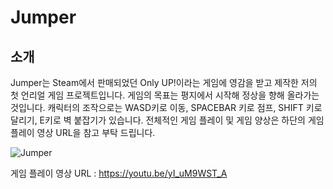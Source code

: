 # Jumper

## 소개
Jumper는 Steam에서 판매되었던 Only UP!이라는 게임에 영감을 받고 제작한 저의 첫 언리얼 게임 프로젝트입니다. 게임의 목표는 평지에서 시작해 정상을 향해 올라가는 것입니다. 캐릭터의 조작으로는 WASD키로 이동, SPACEBAR 키로 점프, SHIFT 키로 달리기, E키로 벽 붙잡기가 있습니다. 전체적인 게임 플레이 및 게임 양상은 하단의 게임 플레이 영상 URL을 참고 부탁 드립니다.

![Jumper](https://github.com/user-attachments/assets/63119a70-bb08-4dcf-9d99-292c6c1b779c)

게임 플레이 영상 URL : https://youtu.be/yI_uM9WST_A

